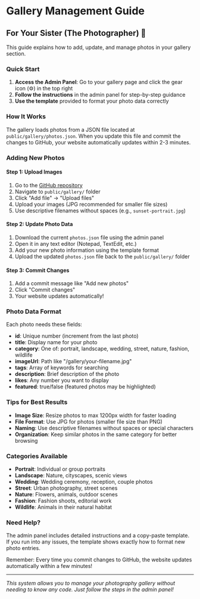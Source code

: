 # Gallery Management Guide

## For Your Sister (The Photographer) 📸

This guide explains how to add, update, and manage photos in your gallery section.

### Quick Start

1. **Access the Admin Panel**: Go to your gallery page and click the gear icon (⚙️) in the top right
2. **Follow the instructions** in the admin panel for step-by-step guidance
3. **Use the template** provided to format your photo data correctly

### How It Works

The gallery loads photos from a JSON file located at `public/gallery/photos.json`. When you update this file and commit the changes to GitHub, your website automatically updates within 2-3 minutes.

### Adding New Photos

#### Step 1: Upload Images
1. Go to the [GitHub repository](https://github.com/imakshug/anshita.portfolio)
2. Navigate to `public/gallery/` folder
3. Click "Add file" → "Upload files"
4. Upload your images (JPG recommended for smaller file sizes)
5. Use descriptive filenames without spaces (e.g., `sunset-portrait.jpg`)

#### Step 2: Update Photo Data
1. Download the current `photos.json` file using the admin panel
2. Open it in any text editor (Notepad, TextEdit, etc.)
3. Add your new photo information using the template format
4. Upload the updated `photos.json` file back to the `public/gallery/` folder

#### Step 3: Commit Changes
1. Add a commit message like "Add new photos"
2. Click "Commit changes"
3. Your website updates automatically!

### Photo Data Format

Each photo needs these fields:
- **id**: Unique number (increment from the last photo)
- **title**: Display name for your photo
- **category**: One of: portrait, landscape, wedding, street, nature, fashion, wildlife
- **imageUrl**: Path like "/gallery/your-filename.jpg"
- **tags**: Array of keywords for searching
- **description**: Brief description of the photo
- **likes**: Any number you want to display
- **featured**: true/false (featured photos may be highlighted)

### Tips for Best Results

- **Image Size**: Resize photos to max 1200px width for faster loading
- **File Format**: Use JPG for photos (smaller file size than PNG)
- **Naming**: Use descriptive filenames without spaces or special characters
- **Organization**: Keep similar photos in the same category for better browsing

### Categories Available

- **Portrait**: Individual or group portraits
- **Landscape**: Nature, cityscapes, scenic views
- **Wedding**: Wedding ceremony, reception, couple photos
- **Street**: Urban photography, street scenes
- **Nature**: Flowers, animals, outdoor scenes
- **Fashion**: Fashion shoots, editorial work
- **Wildlife**: Animals in their natural habitat

### Need Help?

The admin panel includes detailed instructions and a copy-paste template. If you run into any issues, the template shows exactly how to format new photo entries.

Remember: Every time you commit changes to GitHub, the website updates automatically within a few minutes!

---

*This system allows you to manage your photography gallery without needing to know any code. Just follow the steps in the admin panel!*
